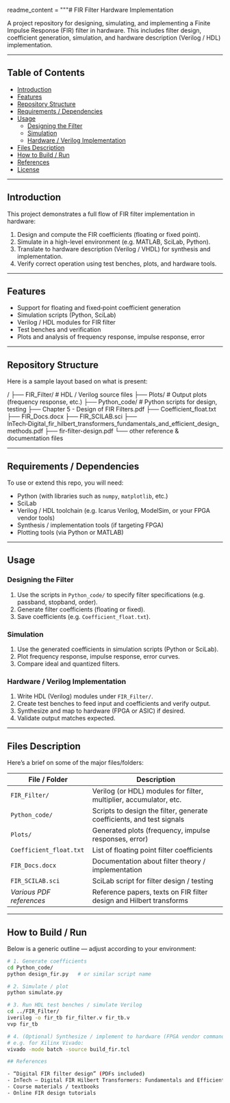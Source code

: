 readme_content = """# FIR Filter Hardware Implementation

A project repository for designing, simulating, and implementing a Finite Impulse Response (FIR) filter in hardware. This includes filter design, coefficient generation, simulation, and hardware description (Verilog / HDL) implementation.

---

## Table of Contents

- [Introduction](#introduction)  
- [Features](#features)  
- [Repository Structure](#repository-structure)  
- [Requirements / Dependencies](#requirements--dependencies)  
- [Usage](#usage)  
  - [Designing the Filter](#designing-the-filter)  
  - [Simulation](#simulation)  
  - [Hardware / Verilog Implementation](#hardware--verilog-implementation)  
- [Files Description](#files-description)  
- [How to Build / Run](#how-to-build--run)  
- [References](#references)  
- [License](#license)  

---

## Introduction

This project demonstrates a full flow of FIR filter implementation in hardware:

1. Design and compute the FIR coefficients (floating or fixed point).  
2. Simulate in a high-level environment (e.g. MATLAB, SciLab, Python).  
3. Translate to hardware description (Verilog / VHDL) for synthesis and implementation.  
4. Verify correct operation using test benches, plots, and hardware tools.

---

## Features

- Support for floating and fixed‑point coefficient generation  
- Simulation scripts (Python, SciLab)  
- Verilog / HDL modules for FIR filter  
- Test benches and verification  
- Plots and analysis of frequency response, impulse response, error  

---

## Repository Structure

Here is a sample layout based on what is present:

/
├── FIR_Filter/ # HDL / Verilog source files
├── Plots/ # Output plots (frequency response, etc.)
├── Python_code/ # Python scripts for design, testing
├── Chapter 5 - Design of FIR Filters.pdf
├── Coefficient_float.txt
├── FIR_Docs.docx
├── FIR_SCILAB.sci
├── InTech‑Digital_fir_hilbert_transformers_fundamentals_and_efficient_design_methods.pdf
├── fir-filter-design.pdf
└── other reference & documentation files


---

## Requirements / Dependencies

To use or extend this repo, you will need:

- Python (with libraries such as `numpy`, `matplotlib`, etc.)  
- SciLab  
- Verilog / HDL toolchain (e.g. Icarus Verilog, ModelSim, or your FPGA vendor tools)  
- Synthesis / implementation tools (if targeting FPGA)  
- Plotting tools (via Python or MATLAB)  

---

## Usage

### Designing the Filter

1. Use the scripts in `Python_code/` to specify filter specifications (e.g. passband, stopband, order).  
2. Generate filter coefficients (floating or fixed).  
3. Save coefficients (e.g. `Coefficient_float.txt`).

### Simulation

1. Use the generated coefficients in simulation scripts (Python or SciLab).  
2. Plot frequency response, impulse response, error curves.  
3. Compare ideal and quantized filters.

### Hardware / Verilog Implementation

1. Write HDL (Verilog) modules under `FIR_Filter/`.  
2. Create test benches to feed input and coefficients and verify output.  
3. Synthesize and map to hardware (FPGA or ASIC) if desired.  
4. Validate output matches expected.

---

## Files Description

Here’s a brief on some of the major files/folders:

| File / Folder | Description |
|----------------|-------------|
| `FIR_Filter/` | Verilog (or HDL) modules for filter, multiplier, accumulator, etc. |
| `Python_code/` | Scripts to design the filter, generate coefficients, and test signals |
| `Plots/` | Generated plots (frequency, impulse responses, error) |
| `Coefficient_float.txt` | List of floating point filter coefficients |
| `FIR_Docs.docx` | Documentation about filter theory / implementation |
| `FIR_SCILAB.sci` | SciLab script for filter design / testing |
| *Various PDF references* | Reference papers, texts on FIR filter design and Hilbert transforms |

---

## How to Build / Run

Below is a generic outline — adjust according to your environment:

```bash
# 1. Generate coefficients
cd Python_code/
python design_fir.py   # or similar script name

# 2. Simulate / plot
python simulate.py

# 3. Run HDL test benches / simulate Verilog
cd ../FIR_Filter/
iverilog -o fir_tb fir_filter.v fir_tb.v
vvp fir_tb

# 4. (Optional) Synthesize / implement to hardware (FPGA vendor commands)
# e.g. for Xilinx Vivado:
vivado -mode batch -source build_fir.tcl

## References

- “Digital FIR filter design” (PDFs included)
- InTech – Digital FIR Hilbert Transformers: Fundamentals and Efficient Design Methods
- Course materials / textbooks
- Online FIR design tutorials
